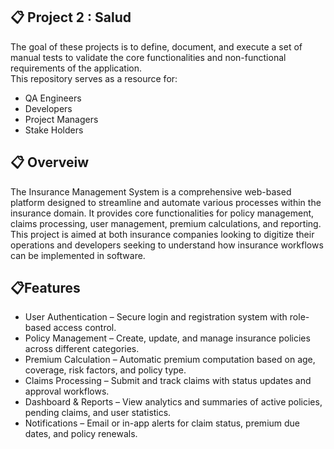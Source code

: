  
## 📋 Project 2 : Salud 

The goal of these projects is to define, document, and execute a set of manual tests to validate the core functionalities and non-functional requirements of the application.  
This repository serves as a resource for:

- QA Engineers
- Developers
- Project Managers
- Stake Holders

## 📋 Overveiw

The Insurance Management System is a comprehensive web-based platform designed to streamline and automate various processes within the insurance domain. It provides core functionalities for policy management, claims processing, user management, premium calculations, and reporting. This project is aimed at both insurance companies looking to digitize their operations and developers seeking to understand how insurance workflows can be implemented in software.

## 📋Features

- User Authentication – Secure login and registration system with role-based access control.
- Policy Management – Create, update, and manage insurance policies across different categories.
- Premium Calculation – Automatic premium computation based on age, coverage, risk factors, and policy type.
- Claims Processing – Submit and track claims with status updates and approval workflows.
- Dashboard & Reports – View analytics and summaries of active policies, pending claims, and user statistics.
- Notifications – Email or in-app alerts for claim status, premium due dates, and policy renewals.

  
 
 








